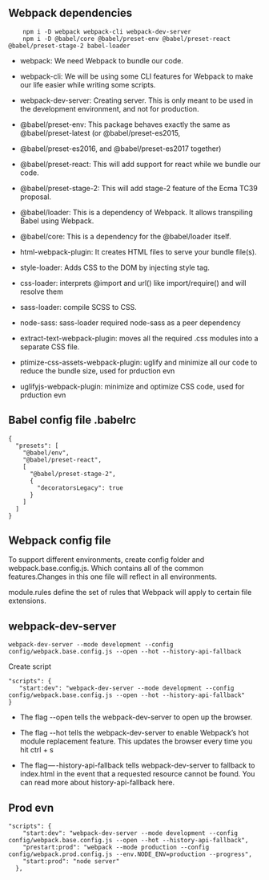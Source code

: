 ## Webpack dependencies
```
    npm i -D webpack webpack-cli webpack-dev-server 
    npm i -D @babel/core @babel/preset-env @babel/preset-react @babel/preset-stage-2 babel-loader
```

- webpack: We need Webpack to bundle our code.

- webpack-cli: We will be using some CLI features for Webpack to make our life easier while writing some scripts.

- webpack-dev-server: Creating server. This is only meant to be used in the development environment, and not for production. 

- @babel/preset-env: This package behaves exactly the same as @babel/preset-latest (or @babel/preset-es2015, 

- @babel/preset-es2016, and @babel/preset-es2017 together)

- @babel/preset-react: This will add support for react while we bundle our code.

- @babel/preset-stage-2: This will add stage-2 feature of the Ecma TC39 proposal.

- @babel/loader: This is a dependency of Webpack. It allows transpiling Babel using Webpack.

- @babel/core: This is a dependency for the @babel/loader itself.


- html-webpack-plugin: It creates HTML files to serve your bundle file(s).


- style-loader: Adds CSS to the DOM by injecting style tag.

- css-loader: interprets @import and url() like import/require() and will resolve them

- sass-loader: compile SCSS to CSS.

- node-sass: sass-loader required node-sass as a peer dependency

- extract-text-webpack-plugin: moves all the required .css modules into a separate CSS file.

- ptimize-css-assets-webpack-plugin: uglify and minimize all our code to reduce the bundle size, used for prduction evn

- uglifyjs-webpack-plugin:  minimize and optimize CSS code, used for prduction evn


## Babel config file .babelrc
```
{
  "presets": [
    "@babel/env",
    "@babel/preset-react",
    [
      "@babel/preset-stage-2",
      {
        "decoratorsLegacy": true
      }
    ]
  ]
}
```

## Webpack config file 
To support different environments, create config folder and webpack.base.config.js. 
Which contains all of the common features.Changes in this one file will reflect in all environments. 

module.rules define the set of rules that Webpack will apply to certain file extensions.


## webpack-dev-server
```
webpack-dev-server --mode development --config config/webpack.base.config.js --open --hot --history-api-fallback
```
Create script
```
"scripts": {
   "start:dev": "webpack-dev-server --mode development --config config/webpack.base.config.js --open --hot --history-api-fallback"
}
```
- The flag --open tells the webpack-dev-server to open up the browser.

- The flag --hot tells the webpack-dev-server to enable Webpack’s hot module replacement feature. This updates the browser every time you hit ctrl + s

- The flag — -history-api-fallback tells webpack-dev-server to fallback to index.html in the event that a requested resource cannot be found. You can read more about history-api-fallback here.


## Prod evn
```
"scripts": {
    "start:dev": "webpack-dev-server --mode development --config config/webpack.base.config.js --open --hot --history-api-fallback",
    "prestart:prod": "webpack --mode production --config config/webpack.prod.config.js --env.NODE_ENV=production --progress",
    "start:prod": "node server"
  },
```
